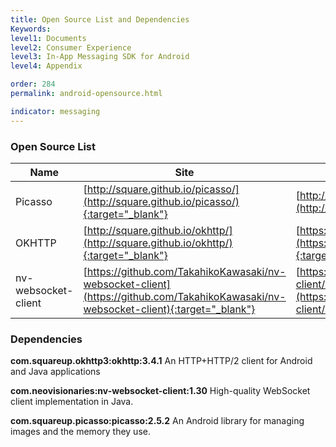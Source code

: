 ```yaml
---
title: Open Source List and Dependencies
Keywords:
level1: Documents
level2: Consumer Experience
level3: In-App Messaging SDK for Android
level4: Appendix

order: 284
permalink: android-opensource.html

indicator: messaging
---
```


### Open Source List

| Name                | Site                                                    | License                                                                     |
|---------------------|---------------------------------------------------------|-----------------------------------------------------------------------------|
| Picasso             | [http://square.github.io/picasso/](http://square.github.io/picasso/){:target="_blank"}                        | [http://square.github.io/picasso/#license](http://square.github.io/picasso/#license){:target="_blank"}                                    |
| OKHTTP              | [http://square.github.io/okhttp/](http://square.github.io/okhttp/){:target="_blank"}                         | [https://github.com/square/okhttp/blob/master/LICENSE.txt](https://github.com/square/okhttp/blob/master/LICENSE.txt){:target="_blank"}                    |
| nv-websocket-client | [https://github.com/TakahikoKawasaki/nv-websocket-client](https://github.com/TakahikoKawasaki/nv-websocket-client){:target="_blank"} | [https://github.com/TakahikoKawasaki/nv-websocket-client/blob/master/LICENSE](https://github.com/TakahikoKawasaki/nv-websocket-client/blob/master/LICENSE){:target="_blank"} |

### Dependencies

**com.squareup.okhttp3:okhttp:3.4.1**
An HTTP+HTTP/2 client for Android and Java applications

**com.neovisionaries:nv-websocket-client:1.30**
High-quality WebSocket client implementation in Java.

**com.squareup.picasso:picasso:2.5.2**
An Android library for managing images and the memory they use.